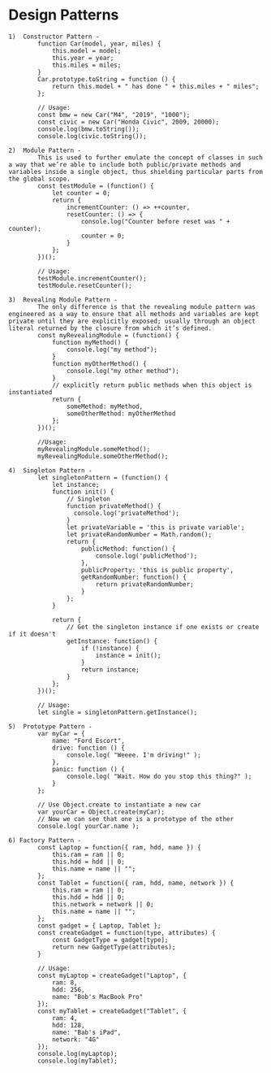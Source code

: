 # Design Patterns

    1)  Constructor Pattern -
            function Car(model, year, miles) {
                this.model = model;
                this.year = year;
                this.miles = miles;
            }
            Car.prototype.toString = function () {
                return this.model + " has done " + this.miles + " miles";
            };

            // Usage:
            const bmw = new Car("M4", "2019", "1000");
            const civic = new Car("Honda Civic", 2009, 20000);
            console.log(bmw.toString());
            console.log(civic.toString());

    2)  Module Pattern -
            This is used to further emulate the concept of classes in such a way that we’re able to include both public/private methods and variables inside a single object, thus shielding particular parts from the global scope.
            const testModule = (function() {
                let counter = 0;
                return {
                    incrementCounter: () => ++counter,
                    resetCounter: () => {
                        console.log("Counter before reset was " + counter);
                        counter = 0;
                    }
                };
            })();

            // Usage:
            testModule.incrementCounter();
            testModule.resetCounter();

    3)  Revealing Module Pattern -
            The only difference is that the revealing module pattern was engineered as a way to ensure that all methods and variables are kept private until they are explicitly exposed; usually through an object literal returned by the closure from which it’s defined.
            const myRevealingModule = (function() {
                function myMethod() {
                    console.log("my method");
                }
                function myOtherMethod() {
                    console.log("my other method");
                }
                // explicitly return public methods when this object is instantiated
                return {
                    someMethod: myMethod,
                    someOtherMethod: myOtherMethod
                };
            })();

            //Usage:
            myRevealingModule.someMethod();
            myRevealingModule.someOtherMethod();

    4)  Singleton Pattern -
            let singletonPattern = (function() {
                let instance;
                function init() {
                    // Singleton
                    function privateMethod() {
                      console.log('privateMethod');
                    }
                    let privateVariable = 'this is private variable';
                    let privateRandomNumber = Math.random();
                    return {
                        publicMethod: function() {
                            console.log('publicMethod');
                        },
                        publicProperty: 'this is public property',
                        getRandomNumber: function() {
                            return privateRandomNumber;
                        }
                    };
                }

                return {
                    // Get the singleton instance if one exists or create if it doesn't
                    getInstance: function() {
                        if (!instance) {
                            instance = init();
                        }
                        return instance;
                    }
                };
            })();

            // Usage:
            let single = singletonPattern.getInstance();

    5)  Prototype Pattern -
            var myCar = {
                name: "Ford Escort",
                drive: function () {
                    console.log( "Weeee. I'm driving!" );
                },
                panic: function () {
                    console.log( "Wait. How do you stop this thing?" );
                }
            };

            // Use Object.create to instantiate a new car
            var yourCar = Object.create(myCar);
            // Now we can see that one is a prototype of the other
            console.log( yourCar.name );

    6) Factory Pattern -
            const Laptop = function({ ram, hdd, name }) {
                this.ram = ram || 0;
                this.hdd = hdd || 0;
                this.name = name || "";
            };
            const Tablet = function({ ram, hdd, name, network }) {
                this.ram = ram || 0;
                this.hdd = hdd || 0;
                this.network = network || 0;
                this.name = name || "";
            };
            const gadget = { Laptop, Tablet };
            const createGadget = function(type, attributes) {
                const GadgetType = gadget[type];
                return new GadgetType(attributes);
            }

            // Usage:
            const myLaptop = createGadget("Laptop", {
                ram: 8,
                hdd: 256,
                name: "Bob's MacBook Pro"
            });
            const myTablet = createGadget("Tablet", {
                ram: 4,
                hdd: 128,
                name: "Bab's iPad",
                network: "4G"
            });
            console.log(myLaptop);
            console.log(myTablet);
